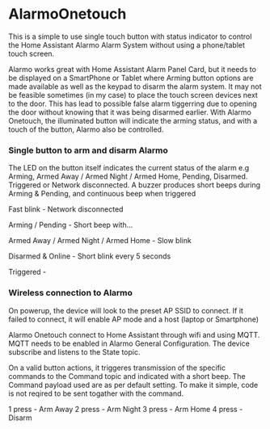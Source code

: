# AlarmoOnetouch
This is a simple to use single touch button with status indicator to control the Home Assistant Alarmo Alarm System without using a phone/tablet touch screen.

Alarmo works great with Home Assistant Alarm Panel Card, but it needs to be displayed on a SmartPhone or Tablet where Arming button options are made available as well as the keypad to disarm the alarm system. It may not be feasible sometimes (in my case) to place the touch screen devices next to the door. This has lead to possible false alarm tiggerring due to opening the door without knowing that it was being disarmed earlier. With Alarmo Onetouch, the illuminated button will indicate the arming status, and with a touch of the button, Alarmo also be controlled.

### Single button to arm and disarm Alarmo

The LED on the button itself indicates the current status of the alarm e.g Arming, Armed Away / Armed Night / Armed Home, Pending, Disarmed. Triggered or Network disconnected.
A buzzer produces short beeps during Arming & Pending, and continuous beep when triggered

Fast blink - Network disconnected

Arming / Pending - Short beep with...

Armed Away / Armed Night / Armed Home - Slow blink

Disarmed & Online - Short blink every 5 seconds

Triggered - 

### Wireless connection to Alarmo

On powerup, the device will look to the preset AP SSID to connect. If it failed to connect, it will enable AP mode and a host (laptop or Smartphone)

Alarmo Onetouch connect to Home Assistant through wifi and using MQTT. MQTT needs to be enabled in Alarmo General Configuration.
The device subscribe and listens to the State topic. 

On a valid button actions, it triggeres transmission of the specific commands to the Command topic and indicated with a short beep. The Command payload used are as per default setting. To make it simple, code is not reqired to be sent togather with the command.

1 press - Arm Away
2 press - Arm Night
3 press - Arm Home
4 press - Disarm

